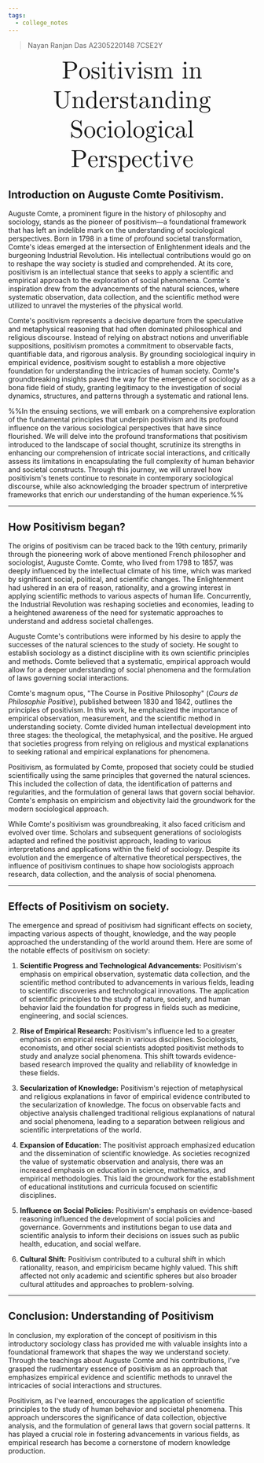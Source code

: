 ```yaml
---
tags:
  - college_notes
---
```

>Nayan Ranjan Das
>A2305220148
>7CSE2Y

<div style="text-align:center; font-family: Latin Modern Math; font-size:50;">Positivism in Understanding Sociological Perspective</div>

## Introduction on Auguste Comte Positivism.
Auguste Comte, a prominent figure in the history of philosophy and sociology, stands as the pioneer of positivism—a foundational framework that has left an indelible mark on the understanding of sociological perspectives. Born in 1798 in a time of profound societal transformation, Comte's ideas emerged at the intersection of Enlightenment ideals and the burgeoning Industrial Revolution. His intellectual contributions would go on to reshape the way society is studied and comprehended. At its core, positivism is an intellectual stance that seeks to apply a scientific and empirical approach to the exploration of social phenomena. Comte's inspiration drew from the advancements of the natural sciences, where systematic observation, data collection, and the scientific method were utilized to unravel the mysteries of the physical world.

Comte's positivism represents a decisive departure from the speculative and metaphysical reasoning that had often dominated philosophical and religious discourse. Instead of relying on abstract notions and unverifiable suppositions, positivism promotes a commitment to observable facts, quantifiable data, and rigorous analysis. By grounding sociological inquiry in empirical evidence, positivism sought to establish a more objective foundation for understanding the intricacies of human society. Comte's groundbreaking insights paved the way for the emergence of sociology as a bona fide field of study, granting legitimacy to the investigation of social dynamics, structures, and patterns through a systematic and rational lens.

%%In the ensuing sections, we will embark on a comprehensive exploration of the fundamental principles that underpin positivism and its profound influence on the various sociological perspectives that have since flourished. We will delve into the profound transformations that positivism introduced to the landscape of social thought, scrutinize its strengths in enhancing our comprehension of intricate social interactions, and critically assess its limitations in encapsulating the full complexity of human behavior and societal constructs. Through this journey, we will unravel how positivism's tenets continue to resonate in contemporary sociological discourse, while also acknowledging the broader spectrum of interpretive frameworks that enrich our understanding of the human experience.%%

---
## How Positivism began?
The origins of positivism can be traced back to the 19th century, primarily through the pioneering work of above mentioned French philosopher and sociologist, Auguste Comte. Comte, who lived from 1798 to 1857, was deeply influenced by the intellectual climate of his time, which was marked by significant social, political, and scientific changes. The Enlightenment had ushered in an era of reason, rationality, and a growing interest in applying scientific methods to various aspects of human life. Concurrently, the Industrial Revolution was reshaping societies and economies, leading to a heightened awareness of the need for systematic approaches to understand and address societal challenges.

Auguste Comte's contributions were informed by his desire to apply the successes of the natural sciences to the study of society. He sought to establish sociology as a distinct discipline with its own scientific principles and methods. Comte believed that a systematic, empirical approach would allow for a deeper understanding of social phenomena and the formulation of laws governing social interactions.

Comte's magnum opus, "The Course in Positive Philosophy" (*Cours de Philosophie Positive*), published between 1830 and 1842, outlines the principles of positivism. In this work, he emphasized the importance of empirical observation, measurement, and the scientific method in understanding society. Comte divided human intellectual development into three stages: the theological, the metaphysical, and the positive. He argued that societies progress from relying on religious and mystical explanations to seeking rational and empirical explanations for phenomena.

Positivism, as formulated by Comte, proposed that society could be studied scientifically using the same principles that governed the natural sciences. This included the collection of data, the identification of patterns and regularities, and the formulation of general laws that govern social behavior. Comte's emphasis on empiricism and objectivity laid the groundwork for the modern sociological approach.

While Comte's positivism was groundbreaking, it also faced criticism and evolved over time. Scholars and subsequent generations of sociologists adapted and refined the positivist approach, leading to various interpretations and applications within the field of sociology. Despite its evolution and the emergence of alternative theoretical perspectives, the influence of positivism continues to shape how sociologists approach research, data collection, and the analysis of social phenomena.

---
## Effects of Positivism on society.
The emergence and spread of positivism had significant effects on society, impacting various aspects of thought, knowledge, and the way people approached the understanding of the world around them. Here are some of the notable effects of positivism on society:

1. **Scientific Progress and Technological Advancements:** Positivism's emphasis on empirical observation, systematic data collection, and the scientific method contributed to advancements in various fields, leading to scientific discoveries and technological innovations. The application of scientific principles to the study of nature, society, and human behavior laid the foundation for progress in fields such as medicine, engineering, and social sciences.

2. **Rise of Empirical Research:** Positivism's influence led to a greater emphasis on empirical research in various disciplines. Sociologists, economists, and other social scientists adopted positivist methods to study and analyze social phenomena. This shift towards evidence-based research improved the quality and reliability of knowledge in these fields.

3. **Secularization of Knowledge:** Positivism's rejection of metaphysical and religious explanations in favor of empirical evidence contributed to the secularization of knowledge. The focus on observable facts and objective analysis challenged traditional religious explanations of natural and social phenomena, leading to a separation between religious and scientific interpretations of the world.

4. **Expansion of Education:** The positivist approach emphasized education and the dissemination of scientific knowledge. As societies recognized the value of systematic observation and analysis, there was an increased emphasis on education in science, mathematics, and empirical methodologies. This laid the groundwork for the establishment of educational institutions and curricula focused on scientific disciplines.

5. **Influence on Social Policies:** Positivism's emphasis on evidence-based reasoning influenced the development of social policies and governance. Governments and institutions began to use data and scientific analysis to inform their decisions on issues such as public health, education, and social welfare.

6. **Cultural Shift:** Positivism contributed to a cultural shift in which rationality, reason, and empiricism became highly valued. This shift affected not only academic and scientific spheres but also broader cultural attitudes and approaches to problem-solving.

---
## Conclusion: Understanding of Positivism
In conclusion, my exploration of the concept of positivism in this introductory sociology class has provided me with valuable insights into a foundational framework that shapes the way we understand society. Through the teachings about Auguste Comte and his contributions, I've grasped the rudimentary essence of positivism as an approach that emphasizes empirical evidence and scientific methods to unravel the intricacies of social interactions and structures.

Positivism, as I've learned, encourages the application of scientific principles to the study of human behavior and societal phenomena. This approach underscores the significance of data collection, objective analysis, and the formulation of general laws that govern social patterns. It has played a crucial role in fostering advancements in various fields, as empirical research has become a cornerstone of modern knowledge production.